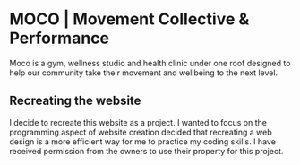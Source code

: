 # MOCO | Movement Collective & Performance
Moco is a gym, wellness studio and health clinic under one roof designed to help our community take their movement and wellbeing to the next level.

## Recreating the website
I decide to recreate this website as a project. I wanted to focus on the programming aspect of website creation decided that recreating a web design is a more efficient way for me to practice my coding skills. I have received permission from the owners to use their property for this project.
